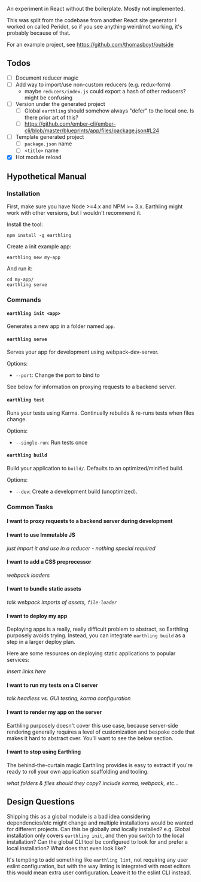An experiment in React without the boilerplate. Mostly not implemented.

This was split from the codebase from another React site generator I worked on called Peridot, so if you see anything weird/not working, it's probably because of that.

For an example project, see https://github.com/thomasboyt/outside

## Todos

* [ ] Document reducer magic
* [ ] Add way to import/use non-custom reducers (e.g. redux-form)
  * maybe `reducers/index.js` could export a hash of other reducers? might be confusing
* [ ] Version under the generated project
  * [ ] Global `earthling` should somehow always "defer" to the local one. Is there prior art of this?
  * [ ] https://github.com/ember-cli/ember-cli/blob/master/blueprints/app/files/package.json#L24
* [ ] Template generated project
  * [ ] `package.json` name
  * [ ] `<title>` name
* [x] Hot module reload

## Hypothetical Manual

### Installation

First, make sure you have Node >=4.x and NPM >= 3.x. Earthling might work with other versions, but I wouldn't recommend it.

Install the tool:

```
npm install -g earthling
```

Create a init example app:

```
earthling new my-app
```

And run it:

```
cd my-app/
earthling serve
```

### Commands

#### `earthling init <app>`

Generates a new app in a folder named `app`.

#### `earthling serve`

Serves your app for development using webpack-dev-server.

Options:

* `--port`: Change the port to bind to

See below for information on proxying requests to a backend server.

#### `earthling test`

Runs your tests using Karma. Continually rebuilds & re-runs tests when files change.

Options:

* `--single-run`: Run tests once

#### `earthling build`

Build your application to `build/`. Defaults to an optimized/minified build.

Options:

* `--dev`: Create a development build (unoptimized).

### Common Tasks

#### I want to proxy requests to a backend server during development

#### I want to use Immutable JS

*just import it and use in a reducer - nothing special required*

#### I want to add a CSS preprocessor

*webpack loaders*

#### I want to bundle static assets

*talk webpack imports of assets, `file-loader`*

#### I want to deploy my app

Deploying apps is a really, really difficult problem to abstract, so Earthling purposely avoids trying. Instead, you can integrate `earthling build` as a step in a larger deploy plan.

Here are some resources on deploying static applications to popular services:

*insert links here*

#### I want to run my tests on a CI server

*talk headless vs. GUI testing, karma configuration*

#### I want to render my app on the server

Earthling purposely doesn't cover this use case, because server-side rendering generally requires a level of customization and bespoke code that makes it hard to abstract over. You'll want to see the below section.

#### I want to stop using Earthling

The behind-the-curtain magic Earthling provides is easy to extract if you're ready to roll your own application scaffolding and tooling.

*what folders & files should they copy? include karma, webpack, etc...*

## Design Questions

Shipping this as a global module is a bad idea considering dependencies/etc might change and multiple installations would be wanted for different projects. Can this be globally *and* locally installed? e.g. Global installation only covers `earthling init`, and then you switch to the local installation? Can the global CLI tool be configured to look for and prefer a local installation? What does that even look like?

It's tempting to add something like `earthling lint`, not requiring any user eslint configuration, but with the way linting is integrated with most editors this would mean extra user configuration. Leave it to the eslint CLI instead.
